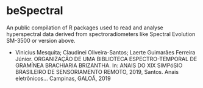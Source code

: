 # beSpectral
An public compilation of R packages used to read and analyse hyperspectral data derived from spectroradiometers like Spectral Evolution SM-3500 or version above.

- Vinicius Mesquita; Claudinei Oliveira-Santos; Laerte Guimarães Ferreira Júnior. ORGANIZAÇÃO DE UMA BIBLIOTECA ESPECTRO-TEMPORAL DE GRAMÍNEA BRACHIARIA BRIZANTHA. In: ANAIS DO XIX SIMPóSIO BRASILEIRO DE SENSORIAMENTO REMOTO, 2019, Santos. Anais eletrônicos... Campinas, GALOÁ, 2019
